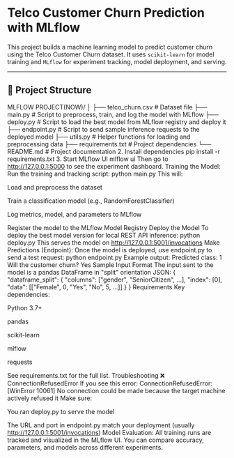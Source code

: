 # Telco Customer Churn Prediction with MLflow

This project builds a machine learning model to predict customer churn using the Telco Customer Churn dataset. It uses `scikit-learn` for model training and `MLflow` for experiment tracking, model deployment, and serving.

---

## 📁 Project Structure

MLFLOW PROJECT(NOW)/
│
├── telco_churn.csv # Dataset file
├── main.py # Script to preprocess, train, and log the model with MLflow
├── deploy.py # Script to load the best model from MLflow registry and deploy it
├── endpoint.py # Script to send sample inference requests to the deployed model
├── utils.py # Helper functions for loading and preprocessing data
├── requirements.txt # Project dependencies
└── README.md # Project documentation
2. Install dependencies
pip install -r requirements.txt
3. Start MLflow UI
mlflow ui
Then go to http://127.0.0.1:5000 to see the experiment dashboard.
Training the Model:
Run the training and tracking script:
python main.py
This will:

Load and preprocess the dataset

Train a classification model (e.g., RandomForestClassifier)

Log metrics, model, and parameters to MLflow

Register the model to the MLflow Model Registry
Deploy the Model
To deploy the best model version for local REST API inference:
python deploy.py
This serves the model on http://127.0.0.1:5001/invocations
Make Predictions (Endpoint):
Once the model is deployed, use endpoint.py to send a test request:
python endpoint.py
Example output:
Predicted class: 1
Will the customer churn? Yes
 Sample Input Format
The input sent to the model is a pandas DataFrame in "split" orientation JSON:
{
  "dataframe_split": {
    "columns": ["gender", "SeniorCitizen", ...],
    "index": [0],
    "data": [["Female", 0, "Yes", "No", 5, ...]]
  }
}
Requirements
Key dependencies:

Python 3.7+

pandas

scikit-learn

mlflow

requests

See requirements.txt for the full list.
Troubleshooting
❌ ConnectionRefusedError
If you see this error:
ConnectionRefusedError: [WinError 10061] No connection could be made because the target machine actively refused it
Make sure:

You ran deploy.py to serve the model

The URL and port in endpoint.py match your deployment (usually http://127.0.0.1:5001/invocations)
Model Evaluation:
All training runs are tracked and visualized in the MLflow UI. You can compare accuracy, parameters, and models across different experiments.
